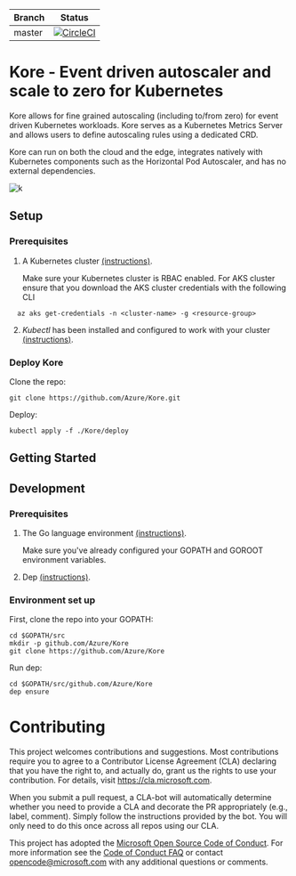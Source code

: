 | Branch | Status |
|--------|--------|
| master |[![CircleCI](https://circleci.com/gh/Azure/Kore.svg?style=svg&circle-token=1c70b5074bceb569aa5e4ac9a1b43836ffe25f54)](https://circleci.com/gh/Azure/Kore)|

# Kore -  Event driven autoscaler and scale to zero for Kubernetes

Kore allows for fine grained autoscaling (including to/from zero) for event driven Kubernetes workloads.
Kore serves as a Kubernetes Metrics Server and allows users to define autoscaling rules using a dedicated CRD.

Kore can run on both the cloud and the edge, integrates natively with Kubernetes components such as the Horizontal Pod Autoscaler, and has no external dependencies.

![k](https://user-images.githubusercontent.com/645740/51940231-46cf5380-23c6-11e9-9433-39cdd4055b4c.gif)

## Setup

### Prerequisites

1. A Kubernetes cluster [(instructions)](https://kubernetes.io/docs/tutorials/kubernetes-basics/).

    Make sure your Kubernetes cluster is RBAC enabled.
    For AKS cluster ensure that you download the AKS cluster credentials with the following CLI

  ```cli
    az aks get-credentials -n <cluster-name> -g <resource-group>
  ```

2. *Kubectl* has been installed and configured to work with your cluster [(instructions)](https://kubernetes.io/docs/tasks/tools/install-kubectl/).

### Deploy Kore

Clone the repo:

```
git clone https://github.com/Azure/Kore.git
```

Deploy:

```
kubectl apply -f ./Kore/deploy
```

## Getting Started


## Development

### Prerequisites

1. The Go language environment [(instructions)](https://golang.org/doc/install).

    Make sure you've already configured your GOPATH and GOROOT environment variables.
2. Dep [(instructions)](https://github.com/golang/dep).

### Environment set up

First, clone the repo into your GOPATH:

```
cd $GOPATH/src
mkdir -p github.com/Azure/Kore
git clone https://github.com/Azure/Kore
```

Run dep:

```
cd $GOPATH/src/github.com/Azure/Kore
dep ensure
```

# Contributing

This project welcomes contributions and suggestions.  Most contributions require you to agree to a
Contributor License Agreement (CLA) declaring that you have the right to, and actually do, grant us
the rights to use your contribution. For details, visit https://cla.microsoft.com.

When you submit a pull request, a CLA-bot will automatically determine whether you need to provide
a CLA and decorate the PR appropriately (e.g., label, comment). Simply follow the instructions
provided by the bot. You will only need to do this once across all repos using our CLA.

This project has adopted the [Microsoft Open Source Code of Conduct](https://opensource.microsoft.com/codeofconduct/).
For more information see the [Code of Conduct FAQ](https://opensource.microsoft.com/codeofconduct/faq/) or
contact [opencode@microsoft.com](mailto:opencode@microsoft.com) with any additional questions or comments.
